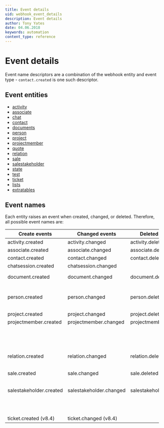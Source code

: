 ```yaml
---
title: Event details
uid: webhook_event_details
description: Event details
author: Tony Yates
date: 04.06.2018
keywords: automation
content_type: reference
---
```


# Event details

Event name descriptors are a combination of the webhook entity and event type - `contact.created` is one such descriptor.

## Event entities

* [activity][1]
* [associate][2]
* [chat][9]
* [contact][3]
* [documents][11]
* [person][4]
* [project][5]
* [projectmember][6]
* [quote][12]
* [relation][16]
* [sale][7]
* [salestakeholder][8]
* [state][15]
* [test][13]
* [ticket][14]
* [lists][17]
* [extratables][18]

## Event names

Each entity raises an event when created, changed, or deleted. Therefore, all possible event names are:

| Create events | Changed events | Deleted events | Other events |
|---|---|---|---|
| activity.created | activity.changed | activity.deleted | |
| associate.created | associate.changed | associate.deleted | |
| contact.created | contact.changed | contact.deleted | contact.softdeleted |
| chatsession.created | chatsession.changed | | chatsession.message |
| document.created | document.changed | document.deleted | document.edited (v8.3 R04) |
| person.created | person.changed | person.deleted | person.consented (v8.3 R04)<br>person.unconsented (v8.3 R04) |
| project.created | project.changed | project.deleted | |
| projectmember.created | projectmember.changed | projectmember.deleted | |
| | | | quote.approved<br>quote.rejected<br>quote.sent<br>quote.ordered |
| relation.created | relation.changed | relation.deleted | |
| sale.created | sale.changed | sale.deleted | sale.completed (v8.3 R04)<br>sale.lost (v8.3 R04)<br> sale.sold (v8.3 R04) |
| salestakeholder.created | salestakeholder.changed | salestakeholder.deleted | |
| | | | webhook.started<br>webhook.stopped<br>webhook.errors |
| ticket.created (v8.4) | ticket.changed (v8.4) | | |

<!-- Referenced links -->
[1]: reference/activity-events.md
[2]: reference/associate-events.md
[3]: reference/contact-events.md
[4]: reference/person-events.md
[5]: reference/project-events.md
[6]: reference/project-member-events.md
[7]: reference/sale-events.md
[8]: reference/sale-stakeholder-events.md
[9]: reference/chat-events.md
[11]: reference/document-events.md
[12]: reference/quote-events.md
[13]: reference/test-event.md
[14]: reference/ticket-events.md
[15]: reference/state-events.md
[16]: reference/relation-events.md
[17]: reference/list-events.md
[18]: reference/extratable-events.md
